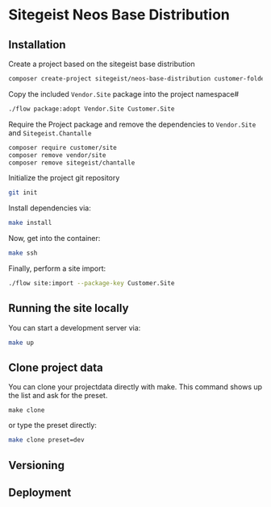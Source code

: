 # Sitegeist Neos Base Distribution

## Installation

Create a project based on the sitegeist base distribution

```sh
composer create-project sitegeist/neos-base-distribution customer-folder
```

Copy the included `Vendor.Site` package into the project namespace#

```sh
./flow package:adopt Vendor.Site Customer.Site
```

Require the Project package and remove the dependencies to `Vendor.Site` and `Sitegeist.Chantalle`

```sh
composer require customer/site
composer remove vendor/site
composer remove sitegeist/chantalle
```

Initialize the project git repository
```sh
git init
```

Install dependencies via:

```sh
make install
```

Now, get into the container:

```sh
make ssh
```

Finally, perform a site import:

```sh
./flow site:import --package-key Customer.Site
```

## Running the site locally

You can start a development server via:

```sh
make up
```

## Clone project data

You can clone your projectdata directly with make. This command shows up the list and ask for the preset.

```
make clone
```

or type the preset directly:

```sh
make clone preset=dev
```

## Versioning

<!-- @TODO: Versioning -->

## Deployment

<!-- @TODO: Deployment -->
